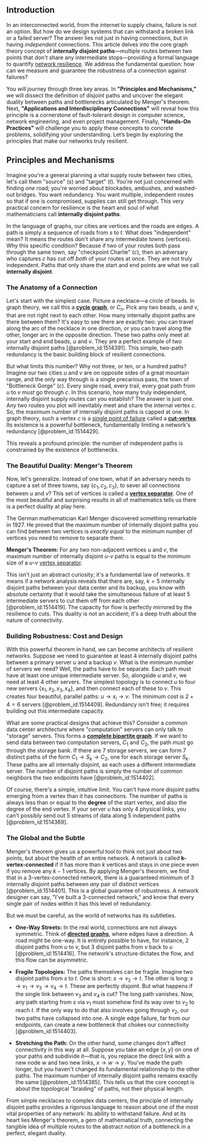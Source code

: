 ## Introduction
In an interconnected world, from the internet to supply chains, failure is not an option. But how do we design systems that can withstand a broken link or a failed server? The answer lies not just in having connections, but in having *independent* connections. This article delves into the core graph theory concept of **internally disjoint paths**—multiple routes between two points that don't share any intermediate stops—providing a formal language to quantify [network resilience](@article_id:265269). We address the fundamental question: how can we measure and guarantee the robustness of a connection against failures?

You will journey through three key areas. In **"Principles and Mechanisms,"** we will dissect the definition of disjoint paths and uncover the elegant duality between paths and bottlenecks articulated by Menger's theorem. Next, **"Applications and Interdisciplinary Connections"** will reveal how this principle is a cornerstone of fault-tolerant design in computer science, network engineering, and even project management. Finally, **"Hands-On Practices"** will challenge you to apply these concepts to concrete problems, solidifying your understanding. Let’s begin by exploring the principles that make our networks truly resilient.

## Principles and Mechanisms

Imagine you're a general planning a vital supply route between two cities, let's call them "source" ($s$) and "target" ($t$). You're not just concerned with finding *one* road; you're worried about blockades, ambushes, and washed-out bridges. You want redundancy. You want multiple, independent routes so that if one is compromised, supplies can still get through. This very practical concern for resilience is the heart and soul of what mathematicians call **internally disjoint paths**.

In the language of graphs, our cities are vertices and the roads are edges. A path is simply a sequence of roads from $s$ to $t$. What does "independent" mean? It means the routes don't share any intermediate towns (vertices). Why this specific condition? Because if two of your routes both pass through the same town, say "checkpoint Charlie" ($c$), then an adversary who captures $c$ has cut off *both* of your routes at once. They are not truly independent. Paths that only share the start and end points are what we call **internally disjoint**.

### The Anatomy of a Connection

Let's start with the simplest case. Picture a necklace—a circle of beads. In graph theory, we call this a **[cycle graph](@article_id:273229)**, or $C_n$. Pick any two beads, $u$ and $v$, that are not right next to each other. How many internally disjoint paths are there between them? It's easy to see there are exactly two: you can travel along the arc of the necklace in one direction, or you can travel along the other, longer arc in the opposite direction. These two paths only meet at your start and end beads, $u$ and $v$. They are a perfect example of two internally disjoint paths [@problem_id:1514391]. This simple, two-path redundancy is the basic building block of resilient connections.

But what limits this number? Why not three, or ten, or a hundred paths? Imagine our two cities $u$ and $v$ are on opposite sides of a great mountain range, and the only way through is a single precarious pass, the town of "Bottleneck Gorge" ($c$). Every single road, every trail, every goat path from $u$ to $v$ *must* go through $c$. In this scenario, how many truly independent, internally disjoint supply routes can you establish? The answer is just one. Any two routes you plot will inevitably meet and share the internal vertex $c$. So, the maximum number of internally disjoint paths is capped at one. In graph theory, such a vertex $c$ is a [single point of failure](@article_id:267015) called a **[cut-vertex](@article_id:260447)**. Its existence is a powerful bottleneck, fundamentally limiting a network's redundancy [@problem_id:1514429].

This reveals a profound principle: the number of independent paths is constrained by the existence of bottlenecks.

### The Beautiful Duality: Menger's Theorem

Now, let's generalize. Instead of one town, what if an adversary needs to capture a set of three towns, say $\{c_1, c_2, c_3\}$, to sever all connections between $u$ and $v$? This set of vertices is called a **[vertex separator](@article_id:272422)**. One of the most beautiful and surprising results in all of mathematics tells us there is a perfect duality at play here.

The German mathematician Karl Menger discovered something remarkable in 1927. He proved that the maximum number of internally disjoint paths you can find between two vertices is *exactly equal* to the minimum number of vertices you need to remove to separate them.

**Menger's Theorem:** For any two non-adjacent vertices $u$ and $v$, the maximum number of internally disjoint $u$-$v$ paths is equal to the minimum size of a $u$-$v$ [vertex separator](@article_id:272422).

This isn't just an abstract curiosity; it's a fundamental law of networks. It means if a network analysis reveals that there are, say, $k=5$ internally disjoint paths between your data center and its backup, you know with absolute certainty that it would take the simultaneous failure of at least $5$ intermediate servers to cut them off from each other [@problem_id:1514419]. The capacity for flow is perfectly mirrored by the resilience to cuts. This duality is not an accident; it's a deep truth about the nature of connectivity.

### Building Robustness: Cost and Design

With this powerful theorem in hand, we can become architects of resilient networks. Suppose we need to guarantee at least 4 internally disjoint paths between a primary server $u$ and a backup $v$. What is the minimum number of servers we need? Well, the paths have to be separate. Each path must have at least one unique intermediate server. So, alongside $u$ and $v$, we need at least 4 other servers. The simplest topology is to connect $u$ to four new servers $\{x_1, x_2, x_3, x_4\}$, and then connect each of these to $v$. This creates four beautiful, parallel paths: $u \to x_i \to v$. The minimum cost is $2+4=6$ servers [@problem_id:1514409]. Redundancy isn't free; it requires building out this intermediate capacity.

What are some practical designs that achieve this? Consider a common data center architecture where "computation" servers can only talk to "storage" servers. This forms a **[complete bipartite graph](@article_id:275735)**. If we want to send data between two computation servers, $C_1$ and $C_2$, the path must go through the storage bank. If there are $7$ storage servers, we can form $7$ distinct paths of the form $C_1 \to S_k \to C_2$, one for each storage server $S_k$. These paths are all internally disjoint, as each uses a different intermediate server. The number of disjoint paths is simply the number of common neighbors the two endpoints have [@problem_id:1514402].

Of course, there's a simple, intuitive limit. You can't have more disjoint paths emerging from a vertex than it has connections. The number of paths is always less than or equal to the **degree** of the start vertex, and also the degree of the end vertex. If your server $u$ has only 4 physical links, you can't possibly send out 5 streams of data along 5 independent paths [@problem_id:1514369].

### The Global and the Subtle

Menger's theorem gives us a powerful tool to think not just about two points, but about the health of an entire network. A network is called **k-vertex-connected** if it has more than $k$ vertices and stays in one piece even if you remove any $k-1$ vertices. By applying Menger's theorem, we find that in a 3-vertex-connected network, there is a guaranteed minimum of 3 internally disjoint paths between *any* pair of distinct vertices [@problem_id:1514401]. This is a global guarantee of robustness. A network designer can say, "I've built a 3-connected network," and know that every single pair of nodes within it has this level of redundancy.

But we must be careful, as the world of networks has its subtleties.

- **One-Way Streets:** In the real world, connections are not always symmetric. Think of **[directed graphs](@article_id:271816)**, where edges have a direction. A road might be one-way. It is entirely possible to have, for instance, 2 disjoint paths from $u$ to $v$, but 3 disjoint paths from $v$ back to $u$ [@problem_id:1514416]. The network's structure dictates the flow, and this flow can be asymmetric.

- **Fragile Topologies:** The paths themselves can be fragile. Imagine two disjoint paths from $s$ to $t$. One is short: $s \to v_2 \to t$. The other is long: $s \to v_1 \to v_3 \to v_4 \to t$. These are perfectly disjoint. But what happens if the single link between $v_3$ and $v_4$ is cut? The long path vanishes. Now, any path starting from $s$ via $v_1$ must somehow find its way over to $v_2$ to reach $t$. If the only way to do that also involves going through $v_2$, our two paths have collapsed into one. A single edge failure, far from our endpoints, can create a new bottleneck that chokes our connectivity [@problem_id:1514403].

- **Stretching the Path:** On the other hand, some changes don't affect connectivity in this way at all. Suppose you take an edge $\{x, y\}$ on one of your paths and subdivide it—that is, you replace the direct link with a new node $w$ and two new links, $x \to w \to y$. You've made the path longer, but you haven't changed its fundamental relationship to the other paths. The maximum number of internally disjoint paths remains exactly the same [@problem_id:1514385]. This tells us that the core concept is about the topological "braiding" of paths, not their physical length.

From simple necklaces to complex data centers, the principle of internally disjoint paths provides a rigorous language to reason about one of the most vital properties of any network: its ability to withstand failure. And at its heart lies Menger's theorem, a gem of mathematical truth, connecting the tangible idea of multiple routes to the abstract notion of a bottleneck in a perfect, elegant duality.